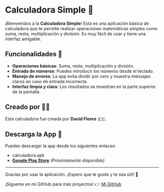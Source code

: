 # Calculadora Simple 🧮

¡Bienvenidos a la **Calculadora Simple**! Esta es una aplicación básica de calculadora que te permite realizar operaciones matemáticas simples como suma, resta, multiplicación y división. Es muy fácil de usar y tiene una interfaz amigable.

## Funcionalidades 🌟

- **Operaciones básicas**: Suma, resta, multiplicación y división.
- **Entrada de números**: Puedes introducir los números desde el teclado.
- **Manejo de errores**: La app evita dividir por cero y muestra mensajes claros en caso de entrada incorrecta.
- **Interfaz limpia y clara**: Los resultados se muestran en la parte superior de la pantalla.

## Creado por 👨‍💻
Esta calculadora fue creada por **David Flores** 🇪🇨.

## Descarga la App 📲

Puedes descargar la app desde los siguientes enlaces:

- calculadora.apk
- **[Google Play Store](#)** *(Próximamente disponible)*

---

Gracias por usar la aplicación. ¡Espero que te guste y te sea útil! 🙌

¡Sígueme en mi GitHub para más proyectos! 👉 [Mi GitHub](https://github.com/davikho)

